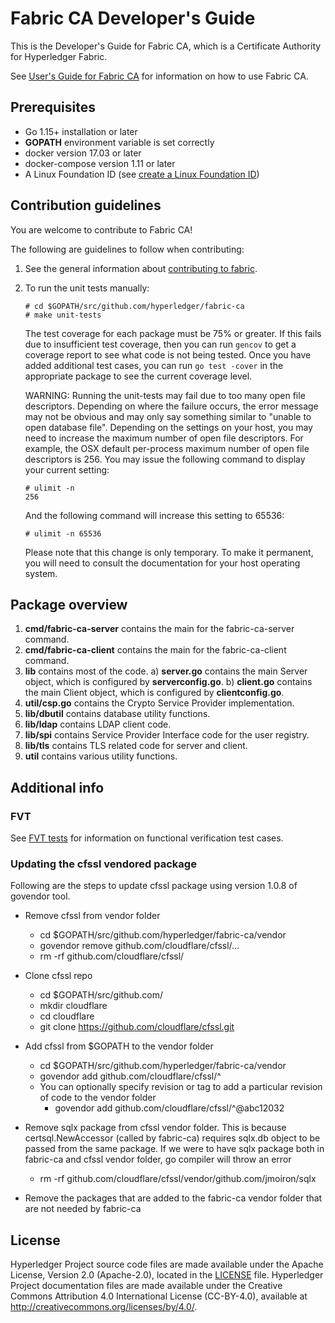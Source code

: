 # Fabric CA Developer's Guide

This is the Developer's Guide for Fabric CA, which is a Certificate Authority for Hyperledger Fabric.

See [User's Guide for Fabric CA](https://hyperledger-fabric-ca.readthedocs.io) for information on how to use Fabric CA.

## Prerequisites

* Go 1.15+ installation or later
* **GOPATH** environment variable is set correctly
* docker version 17.03 or later
* docker-compose version 1.11 or later
* A Linux Foundation ID  (see [create a Linux Foundation ID](https://identity.linuxfoundation.org/))


## Contribution guidelines

You are welcome to contribute to Fabric CA!

The following are guidelines to follow when contributing:

1. See the general information about [contributing to fabric](http://hyperledger-fabric.readthedocs.io/en/latest/CONTRIBUTING.html).

2. To run the unit tests manually:

   ```
   # cd $GOPATH/src/github.com/hyperledger/fabric-ca
   # make unit-tests
   ```

   The test coverage for each package must be 75% or greater.  If this fails due to insufficient test coverage, then you can run `gencov` to get a coverage report to see what code is not being tested.   Once you have added additional test cases, you can run `go test -cover` in the appropriate package to see the current coverage level.

   WARNING: Running the unit-tests may fail due to too many open file descriptors.
   Depending on where the failure occurs, the error message may not be obvious and may only say something similar to "unable to open database file".
   Depending on the settings on your host, you may need to increase the maximum number of open file descriptors.
   For example, the OSX default per-process maximum number of open file descriptors is 256.
   You may issue the following command to display your current setting:

   ```
   # ulimit -n
   256
   ```

   And the following command will increase this setting to 65536:

   ```
   # ulimit -n 65536
   ```

   Please note that this change is only temporary. To make it permanent, you will need to consult the documentation for your host operating system.

## Package overview

1. **cmd/fabric-ca-server** contains the main for the fabric-ca-server command.
2. **cmd/fabric-ca-client** contains the main for the fabric-ca-client command.
3. **lib** contains most of the code.
   a) **server.go** contains the main Server object, which is configured by **serverconfig.go**.
   b) **client.go** contains the main Client object, which is configured by **clientconfig.go**.
4. **util/csp.go** contains the Crypto Service Provider implementation.
5. **lib/dbutil** contains database utility functions.
6. **lib/ldap** contains LDAP client code.
7. **lib/spi** contains Service Provider Interface code for the user registry.
8. **lib/tls** contains TLS related code for server and client.
9. **util** contains various utility functions.

## Additional info

### FVT

See [FVT tests](scripts/fvt/README.md) for information on functional verification test cases.


### Updating the cfssl vendored package
Following are the steps to update cfssl package using version 1.0.8 of govendor tool.

* Remove cfssl from vendor folder
   * cd $GOPATH/src/github.com/hyperledger/fabric-ca/vendor
   * govendor remove github.com/cloudflare/cfssl/...
   * rm -rf github.com/cloudflare/cfssl/

* Clone cfssl repo
   * cd $GOPATH/src/github.com/
   * mkdir cloudflare
   * cd cloudflare
   * git clone https://github.com/cloudflare/cfssl.git

* Add cfssl from $GOPATH to the vendor folder
   * cd $GOPATH/src/github.com/hyperledger/fabric-ca/vendor
   * govendor add github.com/cloudflare/cfssl/^
   * You can optionally specify revision or tag to add a particular revision of code to the vendor folder
      * govendor add github.com/cloudflare/cfssl/^@abc12032

* Remove sqlx package from cfssl vendor folder. This is because certsql.NewAccessor (called by fabric-ca) requires sqlx.db object to be passed from the same package. If we were to have sqlx package both in fabric-ca and cfssl vendor folder, go compiler will throw an error
   * rm -rf github.com/cloudflare/cfssl/vendor/github.com/jmoiron/sqlx

* Remove the packages that are added to the fabric-ca vendor folder that are not needed by fabric-ca


## License <a name="license"></a>

Hyperledger Project source code files are made available under the Apache License, Version 2.0 (Apache-2.0), located in the [LICENSE](LICENSE) file. Hyperledger Project documentation files are made available under the Creative Commons Attribution 4.0 International License (CC-BY-4.0), available at http://creativecommons.org/licenses/by/4.0/.
